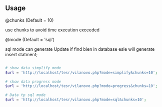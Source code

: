 ## Usage
@chunks (Default = 10)

use chunks to avoid time execution exceeded

@mode (Default = 'sql')

sql mode can generate Update if find bien in database esle will generate insert statment;
```php

# show data simplify mode 
$url = 'http://localhost/tesr/vilanovo.php?mode=simplify&chunks=10';

# show data progress mode 
$url = 'http://localhost/tesr/vilanovo.php?mode=progress&chunks=10';

# Data tp sql mode
$url = 'http://localhost/tesr/vilanovo.php?mode=sql&chunks=10';